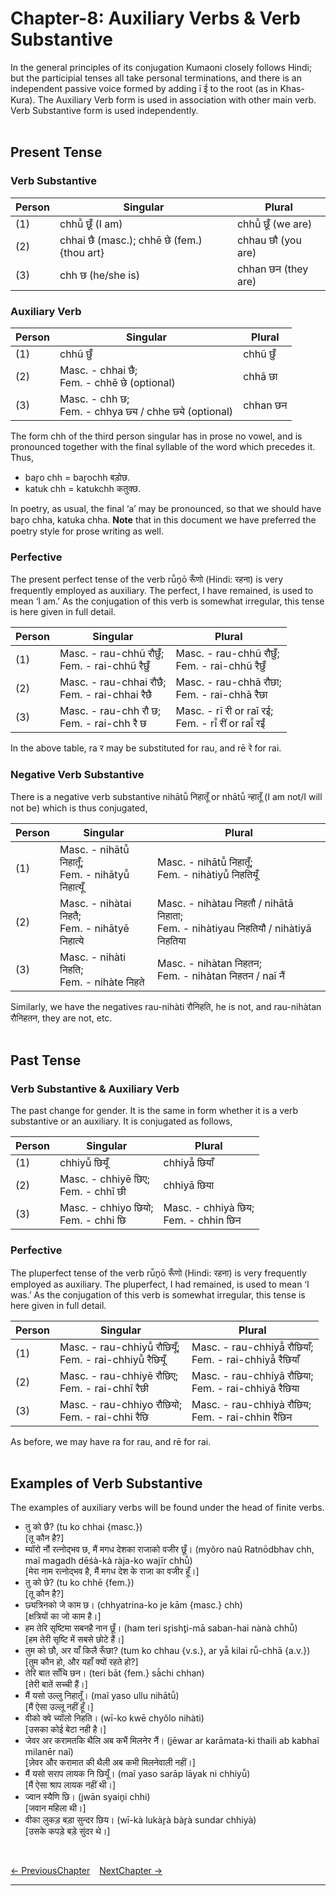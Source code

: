 # Chapter-8: Auxiliary Verbs & Verb Substantive

In the general principles of its conjugation Kumaoni closely follows Hindi; but the participial tenses all take personal terminations, and there is an independent passive voice formed by adding ī ई to the root (as in Khas-Kura). The Auxiliary Verb form is used in association with other main verb. Verb Substantive form is used independently.
<br><br>

## Present Tense

### Verb Substantive
| Person | Singular | Plural |
| ------------- | ------------- | ------------- |
| (1) | chhū̃ छूँ (I am) | chhū̃ छूँ (we are) |
| (2) | chhai छै (masc.); chhē छे (fem.) {thou art} | chhau छौ (you are) |
| (3) | chh छ (he/she is) | chhan छन (they are) |

### Auxiliary Verb
| Person | Singular | Plural |
| ------------- | ------------- | ------------- |
| (1) | chhũ छुँ | chhũ छुँ |
| (2) | Masc. - chhai छै; <br>Fem. - chhē छे (optional) | chhā छा |
| (3) | Masc. - chh छ; <br>Fem. - chhya छ्य / chhe छ्ये (optional) | chhan छन |

The form chh of the third person singular has in prose no vowel, and is pronounced together with the final syllable of the word which precedes it. Thus,
- bar̥o chh = bar̥ochh बड़ोछ.
- katuk chh = katukchh कतुक्छ.

In poetry, as usual, the final ‘a’ may be pronounced, so that we should have bar̥o chha, katuka chha. <b>Note</b> that in this document we have preferred the poetry style for prose writing as well.

### Perfective
The present perfect tense of the verb rū̃n̥ō रूँणो (Hindi: रहना) is very frequently employed as auxiliary. The perfect, I have remained, is used to mean ‘I am.’ As the conjugation of this verb is somewhat irregular, this tense is here given in full detail.

| Person | Singular | Plural |
| ------------- | ------------- | ------------- |
| (1) | Masc. - rau-chhũ रौछुँ; <br>Fem. - rai-chhũ रैछुँ | Masc. - rau-chhũ रौछुँ; <br>Fem. - rai-chhũ रैछुँ |
| (2) | Masc. - rau-chhai रौछै; <br>Fem. - rai-chhai रैछै | Masc. - rau-chhā रौछा; <br>Fem. - rai-chhā रैछा |
| (3) | Masc. - rau-chh रौ छ; <br>Fem. - rai-chh रै छ | Masc. - rī री or raī रई; <br>Fem. - rī̃ रीं or raī̃ रईं |

In the above table, ra र may be substituted for rau, and rē रे for rai.

### Negative Verb Substantive
There is a negative verb substantive nihātū̃ निहातूँ or nhātū̃ न्हातूँ (I am not/I will not be) which is thus conjugated,

| Person | Singular | Plural |
| ------------- | ------------- | ------------- |
| (1) | Masc. - nihātū̃ निहातूँ; <br>Fem. - nihātyū̃ निहात्यूँ | Masc. - nihātū̃ निहातूँ; <br>Fem. - nihàtiyū̃ निहतियूँ |
| (2) | Masc. - nihàtai निहतै; <br>Fem. - nihātyē निहात्ये | Masc. - nihàtau निहतौ / nihātā निहाता; <br>Fem. - nihàtiyau निहतियौ / nihàtiyā निहतिया |
| (3) | Masc. - nihàti निहति; <br>Fem. - nihàte निहते | Masc. - nihàtan निहतन; <br>Fem. - nihàtan निहतन / naĩ नैं |

Similarly, we have the negatives rau-nihàti रौनिहति, he is not, and rau-nihàtan रौनिहतन, they are not, etc.
<br><br>

## Past Tense

### Verb Substantive & Auxiliary Verb
The past change for gender. It is the same in form whether it is a verb substantive or an auxiliary. It is conjugated as follows,

| Person | Singular | Plural |
| ------------- | ------------- | ------------- |
| (1) | chhiyū̃ छियूँ | chhiyā̃ छियाँ |
| (2) | Masc. - chhiyē छिए; <br>Fem. - chhī छी | chhiyā छिया |
| (3) | Masc. - chhiyo छियो; <br>Fem. - chhi छि | Masc. - chhiyà छिय; <br>Fem. - chhin छिन |

### Perfective
The pluperfect tense of the verb rū̃n̥ō रूँणो (Hindi: रहना) is very frequently employed as auxiliary. The pluperfect, I had remained, is used to mean ‘I was.’ As the conjugation of this verb is somewhat irregular, this tense is here given in full detail.

| Person | Singular | Plural |
| ------------- | ------------- | ------------- |
| (1) | Masc. - rau-chhiyū̃ रौछियूँ; <br>Fem. - rai-chhiyū̃ रैछियूँ | Masc. - rau-chhiyā̃ रौछियाँ; <br>Fem. - rai-chhiyā̃ रैछियाँ |
| (2) | Masc. - rau-chhiyē रौछिए; <br>Fem. - rai-chhī रैछी | Masc. - rau-chhiyā रौछिया; <br>Fem. - rai-chhiyā रैछिया |
| (3) | Masc. - rau-chhiyo रौछियो; <br>Fem. - rai-chhi रैछि | Masc. - rau-chhiyà रौछिय; <br>Fem. - rai-chhin रैछिन |

As before, we may have ra for rau, and rē for rai.
<br><br>

## Examples of Verb Substantive
The examples of auxiliary verbs will be found under the head of finite verbs.

- तु को छै? (tu ko chhai {masc.})<br>
[तू कौन है?]
- म्यॉरो नौं रत्नोद्भव छ, मैं मगध देशका राजाको वजीर छूँ। (myŏro naũ Ratnōdbhav chh, maĩ magadh dēśà-kà ràja-ko wajīr chhū̃)<br>
[मेरा नाम रत्नोद्भव है, मैं मगध देश के राजा का वजीर हूँ।]
- तु को छे? (tu ko chhē {fem.})<br>
[तू कौन है?]
- छ्यत्रिनको जे काम छ। (chhyatrina-ko je kām {masc.} chh)<br>
[क्षत्रियों का जो काम है।]
- हम तेरि सृष्टिमा सबनहै नान छूँ। (ham teri sr̥isht̥i-mā saban-hai nànà chhū̃)<br>
[हम तेरी सृष्टि में सबसे छोटे हैं।]
- तुम को छौ, अर याँ किलै रूँछा? (tum ko chhau {v.s.}, ar yā̃ kilai rū̃-chhā {a.v.})<br>
[तुम कौन हो, और यहाँ क्यों रहते हो?]
- तेरि बात साँचि छन। (teri bāt {fem.} sà̃chi chhan)<br>
[तेरी बातें सच्ची हैं।]
- मैं यसो उल्लु निहातूँ। (maĩ yaso ullu nihātū̃)<br>
[मैं ऐसा उल्लू नहीं हूँ।]
- वीको क्वे च्यॉलो निहति। (wī-ko kwē chyŏlo nihàti)<br>
[उसका कोई बेटा नही है।]
- जेवर अर करामतकि थैलि अब कभैं मिलनेर नैं। (jēwar ar karāmata-ki thaili ab kabhaĩ milanēr naĩ)<br>
[ज़ेवर और करामात की थैली अब कभी मिलनेवाली नहीं।]
- मैं यसो सराप लायक नि छियूँ। (maĩ yaso sarāp lāyak ni chhiyū̃)<br>
[मैं ऐसा श्राप लायक नहीं थी।]
- ज्वान स्यैणि छि। (jwān syain̥i chhi)<br>
[जवान महिला थी।]
- वीका लुकड़ बड़ा सुन्दर छिय। (wī-kà lukàr̥à bàr̥à sundar chhiyà)<br>
[उसके कपड़े बड़े सुंदर थे।]

<br>

[<- PreviousChapter](/major/7_Pronouns.md) &ensp; [NextChapter ->](/major/9_Infinitive.md)

---